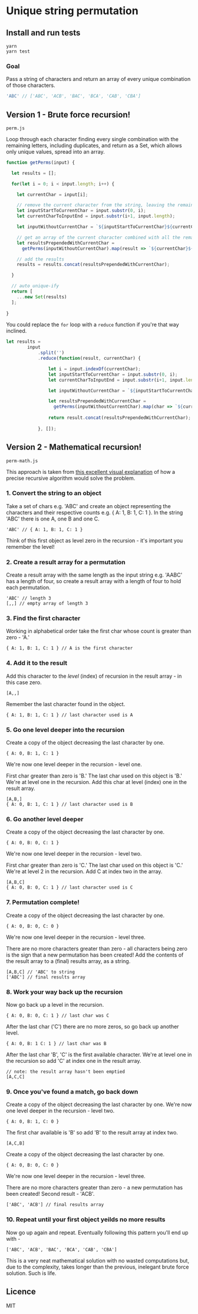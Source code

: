 # Unique string permutation

## Install and run tests
```
yarn
yarn test
```

### Goal

Pass a string of characters and return an array of every unique combination of those characters. 

```javascript
'ABC' // ['ABC', 'ACB', 'BAC', 'BCA', 'CAB', 'CBA']
```

## Version 1 - Brute force recursion!

```
perm.js
```

Loop through each character finding every single combination with the remaining letters, including duplicates, and return as a Set, which allows only unique values, spread into an array.

```javascript
function getPerms(input) {

  let results = [];

  for(let i = 0; i < input.length; i++) {

    let currentChar = input[i];

    // remove the current character from the string, leaving the remainder
    let inputStartToCurrentChar = input.substr(0, i);
    let currentCharToInputEnd = input.substr(i+1, input.length);

    let inputWithoutCurrentChar = `${inputStartToCurrentChar}${currentCharToInputEnd}`;

    // get an array of the current character combined with all the remaining characters
    let resultsPrependedWithCurrentChar = 
      getPerms(inputWithoutCurrentChar).map(result => `${currentChar}${result}`);

    // add the results
    results = results.concat(resultsPrependedWithCurrentChar);

  }

  // auto unique-ify
  return [
    ...new Set(results)
  ];
  
}
```

You could replace the `for` loop with a `reduce` function if you're that way inclined.

```javascript
let results = 
        input
            .split('')
            .reduce(function(result, currentChar) {

                let i = input.indexOf(currentChar);
                let inputStartToCurrentChar = input.substr(0, i);
                let currentCharToInputEnd = input.substr(i+1, input.length);

                let inputWithoutCurrentChar = `${inputStartToCurrentChar}${currentCharToInputEnd}`;

                let resultsPrependedWithCurrentChar = 
                  getPerms(inputWithoutCurrentChar).map(char => `${currentChar}${char}`);
                  
                return result.concat(resultsPrependedWithCurrentChar);
                
            }, []);
```

## Version 2 - Mathematical recursion!

```
perm-math.js
```

This approach is taken from [this excellent visual explanation](https://youtu.be/nYFd7VHKyWQ) of how a precise recursive algorithm would solve the problem.
  
### 1. Convert the string to an object

Take a set of chars e.g. 'ABC' and create an object representing the characters and their respective counts e.g. { A: 1, B: 1, C: 1 }. In the string 'ABC' there is one A, one B and one C.
```
'ABC' // { A: 1, B: 1, C: 1 }
```
Think of this first object as level zero in the recursion - it's important you remember the level!
  
### 2. Create a result array for a permutation
Create a result array with the same length as the input string e.g. 'AABC' has a length of four, so create a result array with a length of four to hold each permutation.
```
'ABC' // length 3 
[,,] // empty array of length 3
```
   
### 3. Find the first character
Working in alphabetical order take the first char whose count is greater than zero - 'A.'
```
{ A: 1, B: 1, C: 1 } // A is the first character
```
  
### 4. Add it to the result
Add this character to the *level* (index) of recursion in the result array - in this case zero.
```
[A,,]
```
  
Remember the last character found in the object. 
```
{ A: 1, B: 1, C: 1 } // last character used is A
```

### 5. Go one level deeper into the recursion
Create a copy of the object decreasing the last character by one.
```
{ A: 0, B: 1, C: 1 }
```
We're now one level deeper in the recursion - level one.

First char greater than zero is 'B.'
The last char used on this object is 'B.'
We're at level one in the recursion.
Add this char at level (index) one in the result array.
```
[A,B,]
{ A: 0, B: 1, C: 1 } // last character used is B
```
  
### 6. Go another level deeper
Create a copy of the object decreasing the last character by one. 
```
{ A: 0, B: 0, C: 1 }
```
We're now one level deeper in the recursion - level two.

First char greater than zero is 'C.'
The last char used on this object is 'C.'
We're at level 2 in the recursion.
Add C at index two in the array. 
```
[A,B,C]
{ A: 0, B: 0, C: 1 } // last character used is C
```
  
### 7. Permutation complete!
Create a copy of the object decreasing the last character by one.
```
{ A: 0, B: 0, C: 0 }
```
We're now one level deeper in the recursion - level three.

There are no more characters greater than zero - all characters being zero is the sign that a new permutation has been created!
Add the contents of the result array to a (final) results array, as a string.
```
[A,B,C] // 'ABC' to string
['ABC'] // final results array
```
  
### 8. Work your way back up the recursion 
Now go back up a level in the recursion.
```
{ A: 0, B: 0, C: 1 } // last char was C
```

After the last char ('C') there are no more zeros, so go back up another level.
```
{ A: 0, B: 1 C: 1 } // last char was B
```

After the last char 'B', 'C' is the first available character.
We're at level one in the recursion so add 'C' at index one in the result array.
```
// note: the result array hasn't been emptied
[A,C,C]
```
  
### 9. Once you've found a match, go back down
Create a copy of the object decreasing the last character by one.
We're now one level deeper in the recursion - level two.
```
{ A: 0, B: 1, C: 0 }
```

The first char available is 'B' so add 'B' to the result array at index two.
```
[A,C,B]
```

Create a copy of the object decreasing the last character by one. 
```
{ A: 0, B: 0, C: 0 }
```
We're now one level deeper in the recursion - level three.

There are no more characters greater than zero - a new permutation has been created!
Second result - 'ACB'.

```
['ABC', 'ACB'] // final results array
```
  
### 10. Repeat until your first object yeilds no more results
Now go up again and repeat. Eventually following this pattern you'll end up with -
```
['ABC', 'ACB', 'BAC', 'BCA', 'CAB', 'CBA']
```

This is a very neat mathematical solution with no wasted computations but, due to the complexity, takes longer than the previous, inelegant brute force solution. Such is life.

## Licence
MIT
